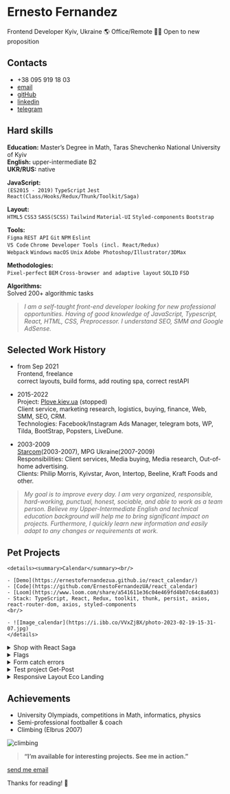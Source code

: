 # Ernesto Fernandez

Frontend Developer
Kyiv, Ukraine 🌎 Office/Remote 👨‍💻 Open to new proposition

## Contacts
   - +38 095 919 18 03
   - [email](mailto:ernesto.fernandez.job@gmail.com)
   - [gitHub](https://github.com/ErnestoFernandezUA)
   - [linkedin](https://www.linkedin.com/in/ernesto-fernandez-15699714a/)
   - [telegram](https://t.me/ernestofernandez)  


## Hard skills

**Education:** Master’s Degree in Math, Taras Shevchenko National University of Kyiv\
**English:** upper-intermediate B2\
**UKR/RUS:** native

**JavaScript:**  
`(ES2015 - 2019)` `TypeScript` `Jest`
`React(Class/Hooks/Redux/Thunk/Toolkit/Saga)`

**Layout:**  
`HTML5` `CSS3` `SASS(SCSS)`
`Tailwind` `Material-UI` `Styled-components` `Bootstrap`

**Tools:**  
`Figma` `REST API` `Git` `NPM` `Eslint`  
`VS Code` `Chrome Developer Tools (incl. React/Redux)`  
`Webpack` `Windows` `macOS` `Unix`
`Adobe Photoshop/Illustrator/3DMax`

**Methodologies:**  
`Pixel-perfect` `BEM`
`Cross-browser and adaptive layout`
`SOLID` `FSD`

**Algorithms:**  
Solved 200+ algorithmic tasks  


> _I am a self-taught front-end developer looking for new professional opportunities. 
> Having of good knowledge of JavaScript, Typescript, React, HTML, CSS, Preprocessor. 
> I understand SEO, SMM and Google AdSense._


## Selected Work History

* from Sep 2021\
  Frontend, freelance\
  correct layouts, build forms, add routing spa, correct restAPI

* 2015-2022\
  Project: [Plove.kiev.ua](http://plove.kiev.ua/) (stopped)\
  Client service, marketing research, logistics, buying, finance, Web, SMM, SEO,
CRM.\
  Technologies: Facebook/Instagram Ads Manager, telegram bots, WP, Tilda, BootStrap,
Popsters, LiveDune.

* 2003-2009\
[Starcom](https://publicisgroupe.com.ua/ua/brand/starcom/)(2003-2007), MPG Ukraine(2007-2009)\
Responsibilities: Client services, Media buying, Media research, Out-of-home advertising.\
Clients: Philip Morris, Kyivstar, Avon, Intertop, Beeline, Kraft Foods and other.


> _My goal is to improve every day. I am very organized, responsible, hard-working, punctual,
> honest, sociable, and able to work as a team person. Believe my Upper-Intermediate English
> and technical education background will help me to bring significant impact on projects.
> Furthermore, I quickly learn new information and easily adapt to any changes or
> requirements at work._



## Pet Projects
    <details><summary>Calendar</summary><br/>

    - [Demo](https://ernestofernandezua.github.io/react_calendar/)
    - [Code](https://github.com/ErnestoFernandezUA/react_calendar)
    - [Loom](https://www.loom.com/share/a541611e36c04e469fd4b07c64c8a603)
    - Stack: TypeScript, React, Redux, toolkit, thunk, persist, axios, react-router-dom, axios, styled-components
    <br/>

    - ![Image_calendar](https://i.ibb.co/VVxZjBX/photo-2023-02-19-15-31-07.jpg)
    </details>

<details><summary>Shop with React Saga</summary><br/>

- [Demo](https://ernestofernandezua.github.io/REACT_KITGLOBAL_TESTING_TASK/)
- [Code](https://github.com/ErnestoFernandezUA/REACT_KITGLOBAL_TESTING_TASK)
- Stack: TypeScript, React, Saga, Redux, toolkit, persist, axios, react-router-dom, axios, styled-components
<br/>

- ![Image_Saga](https://i.ibb.co/ZH1dDqC/photo-2023-03-01-07-56-45.jpg)
</details>

<details><summary>Flags</summary><br/>

- [Demo](https://ernestofernandezua.github.io/spa_react_styled-components/)
- [Code](https://github.com/ErnestoFernandezUA/spa_react_styled-components)
- Stack: TypeScript, React, redux, toolkit, thunk, persist, axios, react-router-dom, axios, styled-components
<br/>

![Image_flags](https://i.ibb.co/dtrvYLY/photo-2023-02-19-15-42-36.jpg)
</details>

<details><summary>Form catch errors</summary><br/>

- [Demo](https://ernestofernandezua.github.io/react__test-scelty/)
- [Code](https://github.com/ErnestoFernandezUA/react__test-scelty)
- Stack: TypeScript, React, redux, toolkit, thunk, persist, axios, react-router-dom, axios
<br/>

- ![Image_form_catch_errors](https://i.ibb.co/BfMt6hx/photo-2023-02-19-15-43-35.jpg)
</details>

<details><summary>Test project Get-Post</summary><br/>

- [Demo](https://ernestofernandezua.github.io/react_test-project-post-get-token/)
- [Code](https://github.com/ErnestoFernandezUA/react_test-project-post-get-token)
- Stack: TypeScript, React, redux, toolkit, thunk, persist, axios, react-router-dom, axios
<br/>

- ![Image_get_post](https://i.ibb.co/Tt3Q0TQ/photo-2023-02-19-15-51-29.jpg)
</details>

<details><summary>Responsive Layout Eco Landing</summary><br/>

- [Demo](https://ernestofernandezua.github.io/eco-landing/)\
- [Code](https://github.com/ErnestoFernandezUA/eco-landing)\
- Stack: HTML, SCSS, BEM\

<br/>
- ![Image_eco](https://i.ibb.co/x2Fk8Bg/photo-2023-02-19-15-55-40.jpg)
</details>

<!-- ### Calendar
[Demo](https://ernestofernandezua.github.io/react_calendar/)
[Code](https://github.com/ErnestoFernandezUA/react_calendar)
[Loom](https://www.loom.com/share/a541611e36c04e469fd4b07c64c8a603)
Stack: TypeScript, React, Redux, toolkit, thunk, persist, axios, react-router-dom, axios, styled-components\
![Image_calendar](https://i.ibb.co/VVxZjBX/photo-2023-02-19-15-31-07.jpg)


### Shop with React Saga
[Demo](https://ernestofernandezua.github.io/REACT_KITGLOBAL_TESTING_TASK/)
[Code](https://github.com/ErnestoFernandezUA/REACT_KITGLOBAL_TESTING_TASK)
Stack: TypeScript, React, Saga, Redux, toolkit, persist, axios, react-router-dom, axios, styled-components
![Image_Saga](https://i.ibb.co/ZH1dDqC/photo-2023-03-01-07-56-45.jpg)


### Flags
[Demo](https://ernestofernandezua.github.io/spa_react_styled-components/)
[Code](https://github.com/ErnestoFernandezUA/spa_react_styled-components)
Stack: TypeScript, React, redux, toolkit, thunk, persist, axios, react-router-dom, axios, styled-components
![Image_flags](https://i.ibb.co/dtrvYLY/photo-2023-02-19-15-42-36.jpg) -->

<!-- ### Form catch errors
[Demo](https://ernestofernandezua.github.io/react__test-scelty/)\
[Code](https://github.com/ErnestoFernandezUA/react__test-scelty)\
Stack: TypeScript, React, redux, toolkit, thunk, persist, axios, react-router-dom, axios\
![Image_form_catch_errors](https://i.ibb.co/BfMt6hx/photo-2023-02-19-15-43-35.jpg) -->

<!-- ### Test project Get-Post
[Demo](https://ernestofernandezua.github.io/react_test-project-post-get-token/)\
[Code](https://github.com/ErnestoFernandezUA/react_test-project-post-get-token)\
Stack: TypeScript, React, redux, toolkit, thunk, persist, axios, react-router-dom, axios\
![Image_get_post](https://i.ibb.co/Tt3Q0TQ/photo-2023-02-19-15-51-29.jpg) -->

<!-- ### Responsive Layout Eco Landing
[Demo](https://ernestofernandezua.github.io/eco-landing/)\
[Code](https://github.com/ErnestoFernandezUA/eco-landing)\
Stack: HTML, SCSS, BEM\
![Image_eco](https://i.ibb.co/x2Fk8Bg/photo-2023-02-19-15-55-40.jpg) -->


##  Achievements
- University Olympiads, competitions in Math, informatics, physics
- Semi-professional footballer & coach
- Climbing (Elbrus 2007)

![climbing](https://i.ibb.co/5KBGhVF/DSC-0330.jpg)


>**“I’m available for interesting projects. See me in action.”**


[send me email](mailto:ernesto.fernandez.job@gmail.com) 

Thanks for reading! 👋